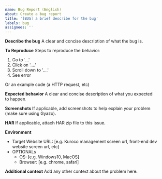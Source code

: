 ```yaml
---
name: Bug Report (English)
about: Create a bug report
title: '[BUG] a brief describe for the bug'
labels: bug
assignees: ''
---
```


**Describe the bug**
A clear and concise description of what the bug is.

**To Reproduce**
Steps to reproduce the behavior:
1. Go to '...'
2. Click on '....'
3. Scroll down to '....'
4. See error

Or an example code (a HTTP request, etc)

**Expected behavior**
A clear and concise description of what you expected to happen.

**Screenshots**
If applicable, add screenshots to help explain your problem (make sure using Gyazo).

**HAR**
If applicable, attach HAR zip file to this issue.

**Environment**
 - Target Website URL: [e.g. Kuroco management screen url, front-end dev website screen url, etc]
 - OPTIONALs
   - OS: [e.g. Windows10, MacOS]
   - Browser: [e.g. chrome, safari]

**Additional context**
Add any other context about the problem here.
